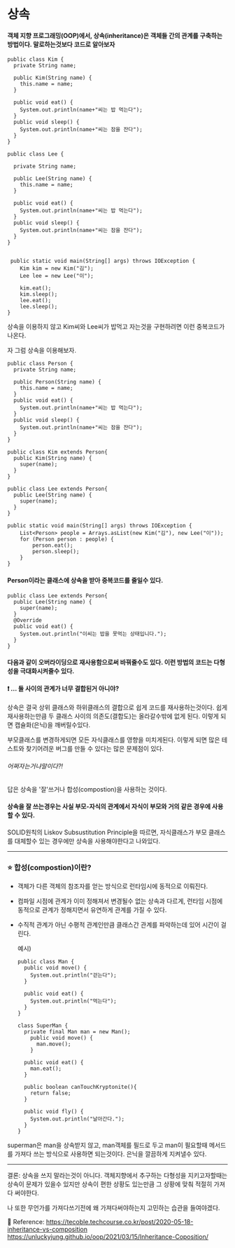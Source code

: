 #  상속 

#### 객체 지향 프로그래밍(OOP)에서, 상속(inheritance)은 객체들 간의 관계를 구축하는 방법이다. 말로하는것보다 코드로 알아보자


    public class Kim {
      private String name;

      public Kim(String name) {
        this.name = name;
      }

      public void eat() {
        System.out.println(name+"씨는 밥 먹는다");
      }
      public void sleep() {
        System.out.println(name+"씨는 잠을 잔다");
      }
    }

    public class Lee {

      private String name;

      public Lee(String name) {
        this.name = name;
      }

      public void eat() {
        System.out.println(name+"씨는 밥 먹는다");
      }
      public void sleep() {
        System.out.println(name+"씨는 잠을 잔다");
      }
    }


     public static void main(String[] args) throws IOException {
        Kim kim = new Kim("김");
        Lee lee = new Lee("이");

        kim.eat();
        kim.sleep();
        lee.eat();
        lee.sleep();
    }
상속을 이용하지 않고 Kim씨와 Lee씨가 밥먹고 자는것을 구현하려면 이런 중복코드가 나온다. 

자 그럼 상속을 이용해보자.

    public class Person {
      private String name;

      public Person(String name) {
        this.name = name;
      }
      public void eat() {
        System.out.println(name+"씨는 밥 먹는다");
      }
      public void sleep() {
        System.out.println(name+"씨는 잠을 잔다");
      }
    }

    public class Kim extends Person{
      public Kim(String name) {
        super(name);
      }
    }

    public class Lee extends Person{
      public Lee(String name) {
        super(name);
      }
    }

    public static void main(String[] args) throws IOException {
        List<Person> people = Arrays.asList(new Kim("김"), new Lee("이"));
        for (Person person : people) {
            person.eat();
            person.sleep();
        }
    }

#### Person이라는 클래스에 상속을 받아 중복코드를 줄일수 있다.

    public class Lee extends Person{
      public Lee(String name) {
        super(name);
      }
      @Override
      public void eat() {
        System.out.println("이씨는 밥을 못먹는 상태입니다.");
      }
    }
    
#### 다음과 같이 오버라이딩으로 재사용함으로써 바꿔줄수도 있다. 이런 방법의 코드는 다형성을 극대화시켜줄수 있다.

#### ❗ ... 둘 사이의 관계가 너무 결합된거 아니야?
상속은 결국 상위 클래스와 하위클래스의 결합으로 쉽게 코드를 재사용하는것이다. 쉽게 재사용하는만큼 두 클래스 사이의 의존도(결합도)는 올라갈수밖에 없게 된다. 이렇게 되면 캡슐화(은닉)을 깨버릴수있다.

부모클래스를 변경하게되면 모든 자식클래스를 영향을 미치게된다. 이렇게 되면 많은 테스트와 찾기어려운 버그를 만들 수 있다는 많은 문제점이 있다.

###### 어쩌자는거냐말이다?!

답은 상속을 '잘'쓰거나 합성(compostion)을 사용하는 것이다. 

#### 상속을 잘 쓰는경우는 사실 부모-자식의 관계에서  자식이 부모와 거의 같은 경우에 사용할 수 있다.

SOLID원칙의 Liskov Subsustitution Principle을 따르면, 자식클래스가 부모 클래스를 대체할수 있는 경우에만 상속을 사용해야한다고 나와있다. 

------


### ⭐ 합성(compostion)이란?

- 객체가 다른 객체의 참조자를 얻는 방식으로 런타임시에 동적으로 이뤄진다.
- 컴파일 시점에 관계가 이미 정해져서 변경될수 없는 상속과 다르게, 런타임 시점에 동적으로 관계가 정해지면서 유연하게 관계를 가질 수 있다.

- 수직적 관계가 아닌 수평적 관계인만큼 클래스간 관계를 파악하는데 있어 시간이 걸린다.

  예시)

      public class Man {
        public void move() {
          System.out.println("걷는다");
        }

        public void eat() {
          System.out.println("먹는다");
        }
      }

      class SuperMan {
        private final Man man = new Man();
          public void move() {
            man.move();
          }

        public void eat() {
          man.eat();
        }

        public boolean canTouchKryptonite(){
          return false;
        }

        public void fly() {
          System.out.println("날아간다.");
        }
      }

superman은 man을 상속받지 않고, man객체를 필드로 두고 man이 필요할때 메서드를 가져다 쓰는 방식으로 사용하면 되는것이다. 은닉을  깔끔하게 지켜낼수 있다.

------
결론: 상속을 쓰지 말라는것이 아니다. 객체지향에서 추구하는 다형성을 지키고자할때는 상속이 문제가 있을수 있지만 상속이 편한 상황도 있는만큼 그 상황에 맞춰 적절히 가져다 써야한다.

나 또한 무언가를 가져다쓰기전에 왜 가져다써야하는지 고민하는 습관을 들여야겠다.

📘 Reference: https://tecoble.techcourse.co.kr/post/2020-05-18-inheritance-vs-composition
https://unluckyjung.github.io/oop/2021/03/15/Inheritance-Coposition/




